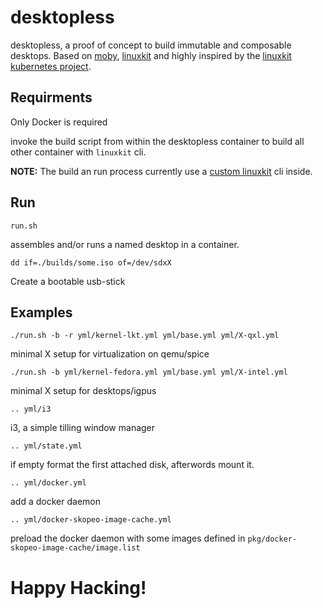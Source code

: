 # desktopless

desktopless, a proof of concept to build immutable and composable desktops. Based on [moby](https://github.com/moby/tool), [linuxkit](https://github.com/linuxkit/linuxkit/) and highly inspired by the [linuxkit kubernetes project](https://github.com/linuxkit/kubernetes).

## Requirments

Only Docker is required

invoke the build script from within the desktopless container to build all other container with `linuxkit` cli.

**NOTE:** The build an run process currently use a [custom linuxkit](https://github.com/w9n/linuxkit) cli inside.

## Run
`run.sh`

assembles and/or runs a named desktop in a container.

`dd if=./builds/some.iso of=/dev/sdxX`

Create a bootable usb-stick

## Examples

`./run.sh -b -r yml/kernel-lkt.yml yml/base.yml yml/X-qxl.yml`

minimal X setup for virtualization on qemu/spice

`./run.sh -b yml/kernel-fedora.yml yml/base.yml yml/X-intel.yml`

minimal X setup for desktops/igpus

`.. yml/i3`

i3, a simple tilling window manager 

`.. yml/state.yml`

if empty format the first attached disk, afterwords mount it.

`.. yml/docker.yml`

add a docker daemon

`.. yml/docker-skopeo-image-cache.yml`

preload the docker daemon with some images defined in `pkg/docker-skopeo-image-cache/image.list`

# Happy Hacking!
